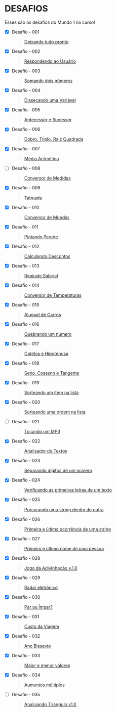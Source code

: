 # DESAFIOS

Esses são os desafios do Mundo 1 no curso!

- [x] Desafio - 001
    > [Deixando tudo pronto](https://youtu.be/nIHq1MtJaKs)

- [x] Desafio - 002
    > [Respondendo ao Usuário](https://youtu.be/FNqdV5Zb_5Q)

- [x] Desafio - 003
    > [Somando dois números](https://youtu.be/PB254Cfjlyk)

- [x] Desafio - 004
    > [Dissecando uma Variável](https://youtu.be/tHYxjJxtJko)

- [x] Desafio - 005
    > [Antecessor e Sucessor](https://youtu.be/664e0G_S9nU)

- [x] Desafio - 006
    > [Dobro, Triplo, Raiz Quadrada](https://youtu.be/mqcNw_dhl8I)

- [x] Desafio - 007
    > [Média Aritmética](https://youtu.be/_QfISzy0IKs)

- [ ] Desafio - 008
    > [Conversor de Medidas](https://youtu.be/KjcdG05EAZc)

- [x] Desafio - 009
    > [Tabuada](https://youtu.be/qajq3SI0QQs)

- [x] Desafio - 010
    > [Conversor de Moedas](https://youtu.be/xM4AX3Lp2mo)

- [x] Desafio - 011
    > [Pintando Parede](https://youtu.be/mzSJpn9ldt4)

- [x] Desafio - 012
    > [Calculando Descontos](https://youtu.be/4MAmKOT9FeU)

- [x] Desafio - 013
    > [Reajuste Salarial](https://youtu.be/cTkivN8XcJ0)

- [x] Desafio - 014
    > [Conversor de Temperaturas](https://youtu.be/9l_Gay8BuAw)

- [x] Desafio - 015
    > [Aluguel de Carros](https://youtu.be/I4NYUeetLAc)

- [x] Desafio - 016
    > [Quebrando um número](https://youtu.be/-iSbDpl5Jhw)

- [x] Desafio - 017
    > [Catetos e Hipotenusa](https://youtu.be/vmPW9iWsYkY)

- [x] Desafio - 018
    > [Seno, Cosseno e Tangente](https://youtu.be/9GvsphwW26k)

- [x] Desafio - 019
    > [Sorteando um item na lista](https://youtu.be/_Nk02-mfB5I)

- [x] Desafio - 020
    > [Sorteando uma ordem na lista](https://youtu.be/OPh0nngbBSY)

- [ ] Desafio - 021
    > [Tocando um MP3](https://youtu.be/9FiEji_fzvk)

- [x] Desafio - 022
    > [Analisador de Textos](https://youtu.be/EQQt-6QqXOs)

- [x] Desafio - 023
    > [Separando dígitos de um número](https://youtu.be/wD2aerLMBWA)

- [x] Desafio - 024
    > [Verificando as primeiras letras de um texto](https://youtu.be/e980hwtQfac)

- [x] Desafio - 025
    > [Procurando uma string dentro de outra](https://youtu.be/e980hwtQfac)

- [x] Desafio - 026
    > [Primeira e última ocorrência de uma string](https://youtu.be/23UOVEetNPY)

- [x] Desafio - 027
    > [Primeiro e último nome de uma pessoa](https://youtu.be/SifYYsXhLM8)

- [x] Desafio - 028
    > [Jogo da Adivinhação v.1.0](https://youtu.be/_YFnT4gYyvw)

- [x] Desafio - 029
    > [Radar eletrônico](https://youtu.be/hgJ_ETNGSj8)

- [x] Desafio - 030
    > [Par ou Ímpar?](https://youtu.be/4vFCzKuHOn4)

- [x] Desafio - 031
    > [Custo da Viagem](https://youtu.be/PGqHyzWoagc)

- [x] Desafio - 032
    > [Ano Bissexto](https://youtu.be/_YFnT4gYyvw)

- [x] Desafio - 033
    > [Maior e menor valores](https://youtu.be/a_8FbW5oH6I)

- [x] Desafio - 034
    > [Aumentos múltiplos](https://youtu.be/Sfadj_AzKHw)

- [ ] Desafio - 035
    > [Analisando Triângulo v1.0](https://youtu.be/Xs2z_YxZjrY)
